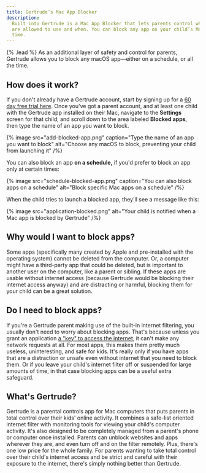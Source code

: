 ```yaml
---
title: Gertrude’s Mac App Blocker
description:
  Built into Gertrude is a Mac App Blocker that lets parents control which apps their kids
  are allowed to use and when. You can block any app on your child’s Mac computer, at any
  time.
---
```


{% .lead %} As an additional layer of safety and control for parents, Gertrude allows you
to block any macOS app&mdash;either on a schedule, or all the time.

## How does it work?

If you don't already have a Gertrude account, start by signing up for a
[60 day free trial here](https://parents.gertrude.app/signup). Once you've got a parent
account, and at least one child with the Gertrude app installed on their Mac, navigate to
the **Settings** screen for that child, and scroll down to the area labeled **Blocked
apps**, then type the name of an app you want to block.

{% image src="add-blocked-app.png" caption="Type the name of an app you want to block" alt="Choose any macOS to block, preventing your child from launching it" /%}

You can also block an app **on a schedule,** if you'd prefer to block an app only at
certain times:

{% image src="schedule-blocked-app.png" caption="You can also block apps on a schedule" alt="Block specific Mac apps on a schedule" /%}

When the child tries to launch a blocked app, they'll see a message like this:

{% image src="application-blocked.png" alt="Your child is notified when a Mac app is blocked by Gertrude" /%}

## Why would I want to block apps?

Some apps (specifically many created by Apple and pre-installed with the operating system)
cannot be deleted from the computer. Or, a computer might have a third-party app that
could be deleted, but is important to another user on the computer, like a parent or
sibling. If these apps are usable without internet access (because Gertrude would be
blocking their internet access anyway) and are distracting or harmful, blocking them for
your child can be a great solution.

## Do I need to block apps?

If you're a Gertrude parent making use of the built-in internet filtering, you usually
don't need to worry about blocking apps. That's because unless you grant an application
[a "key" to access the internet,](/docs/getting-started#add-public-keychain) it can't make
any network requests at all. For most apps, this makes them pretty much useless,
uninteresting, and safe for kids. It's really only if you have apps that are a distraction
or unsafe even without internet that you need to block them. Or if you leave your child's
internet filter off or suspended for large amounts of time, in that case blocking apps can
be a useful extra safeguard.

## What's Gertrude?

Gertrude is a parental controls app for Mac computers that puts parents in total control
over their kids' online activity. It combines a safe-list oriented internet filter with
monitoring tools for viewing your child's computer activity. It's also designed to be
completely managed from a parent's phone or computer once installed. Parents can unblock
websites and apps wherever they are, and even turn off and on the filter remotely. Plus,
there's one low price for the whole family. For parents wanting to take total control over
their child's internet access and be strict and careful with their exposure to the
internet, there's simply nothing better than Gertrude.
